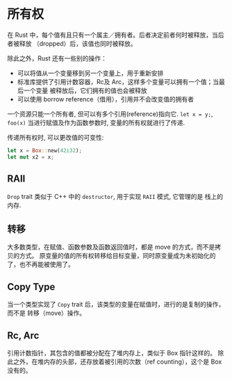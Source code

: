 
# 所有权

在 Rust 中，每个值有且只有一个属主／拥有者。后者决定前者何时被释放，当后者被释放
（dropped）后，该值也同时被释放。

除此之外，Rust 还有一些别的操作：
- 可以将值从一个变量移到另一个变量上，用于重新安排
- 标准库提供了引用计数容器，Rc及 Arc，这样多个变量可以拥有一个值；当最后一个变量
被释放后，它们拥有的值也会被释放
- 可以使用 borrow reference（借用），引用并不会改变值的拥有者

一个资源只能一个所有者, 但可以有多个引用(reference)指向它.
`let x = y;`, `foo(x)` 当进行赋值及作为函数参数时, 变量的所有权就进行了传递.

传递所有权时, 可以更改值的可变性:
```rust
let x = Box::new(42i32);
let mut x2 = x;
```

## RAII
`Drop` trait 类似于 C++ 中的 `destructor`, 用于实现 `RAII` 模式, 它管理的是
栈上的内存.

## 转移
大多数类型，在赋值、函数参数及函数返回值时，都是 move 的方式，而不是拷贝的方式。
原变量的值的所有权转移给目标变量，同时原变量成为未初始化的了，也不再能被使用了。

## Copy Type
当一个类型实现了 `Copy` trait 后，该类型的变量在赋值时，进行的是复制的操作，而不是
转移（move）操作。

## Rc, Arc
引用计数指针，其包含的值都被分配在了堆内存上，类似于 Box 指针这样的。
除此之外，在堆内存的头部，还存放着被引用的次数（ref counting），这个是 Box 没有的。


